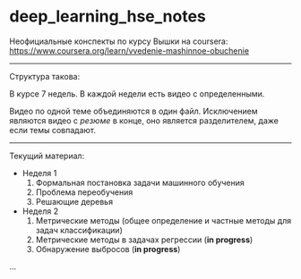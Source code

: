 # deep_learning_hse_notes

Неофициальные конспекты по курсу Вышки на coursera: https://www.coursera.org/learn/vvedenie-mashinnoe-obuchenie

_________________

Структура такова:


В курсе 7 недель. В каждой недели есть видео с определенными.

Видео по одной теме объединяются в один файл. Исключением являются видео с _резюме_ в конце, оно является разделителем, даже если темы совпадают.

________________


Текущий материал:

* Неделя 1
  1. Формальная постановка задачи машинного обучения
  2. Проблема переобучения
  3. Решающие деревья
* Неделя 2
  1. Метрические методы (общее определение и частные методы для задач классификации)
  2. Метрические методы в задачах регрессии   (**in progress**)
  3. Обнаружение выбросов                     (**in progress**)

...
